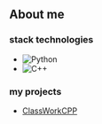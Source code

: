 ## About me
### stack technologies
-  ![Python](https://img.shields.io/badge/python-3670A0?style=for-the-badge&logo=python&logoColor=ffdd54)
- 	![C++](https://img.shields.io/badge/c++-%2300599C.svg?style=for-the-badge&logo=c%2B%2B&logoColor=white)
### my projects
- [ClassWorkCPP](https://github.com/KirillFedotenko/ClassWorkCPP/edit/main/README.md)
  
